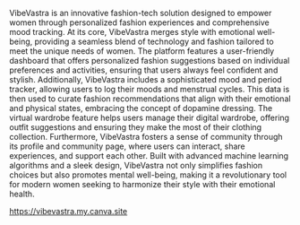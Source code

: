 VibeVastra is an innovative fashion-tech solution designed to empower women through personalized fashion experiences and comprehensive mood tracking. At its core, VibeVastra merges style with emotional well-being, providing a seamless blend of technology and fashion tailored to meet the unique needs of women. The platform features a user-friendly dashboard that offers personalized fashion suggestions based on individual preferences and activities, ensuring that users always feel confident and stylish. Additionally, VibeVastra includes a sophisticated mood and period tracker, allowing users to log their moods and menstrual cycles. This data is then used to curate fashion recommendations that align with their emotional and physical states, embracing the concept of dopamine dressing. The virtual wardrobe feature helps users manage their digital wardrobe, offering outfit suggestions and ensuring they make the most of their clothing collection. Furthermore, VibeVastra fosters a sense of community through its profile and community page, where users can interact, share experiences, and support each other. Built with advanced machine learning algorithms and a sleek design, VibeVastra not only simplifies fashion choices but also promotes mental well-being, making it a revolutionary tool for modern women seeking to harmonize their style with their emotional health.

https://vibevastra.my.canva.site
